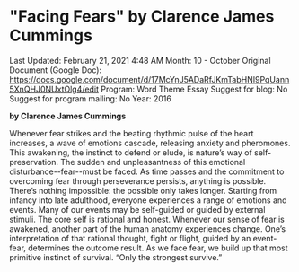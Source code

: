 # "Facing Fears" by Clarence James Cummings

Last Updated: February 21, 2021 4:48 AM
Month: 10 - October
Original Document (Google Doc): https://docs.google.com/document/d/17McYnJ5ADaRfJKmTabHNI9PqUann5XnQHJ0NUxtOlg4/edit
Program: Word Theme Essay
Suggest for blog: No
Suggest for program mailing: No
Year: 2016

**by Clarence James Cummings**

Whenever fear strikes and the beating rhythmic pulse of the heart increases, a wave of emotions cascade, releasing anxiety and pheromones. This awakening, the instinct to defend or elude, is nature’s way of self-preservation. The sudden and unpleasantness of this emotional disturbance--fear--must be faced. As time passes and the commitment to overcoming fear through perseverance persists, anything is possible. There’s nothing impossible: the possible only takes longer. Starting from infancy into late adulthood, everyone experiences a range of emotions and events. Many of our events may be self-guided or guided by external stimuli. The core self is rational and honest. Whenever our sense of fear is awakened, another part of the human anatomy experiences change. One’s interpretation of that rational thought, fight or flight, guided by an event-fear, determines the outcome result. As we face fear, we build up that most primitive instinct of survival. “Only the strongest survive.”